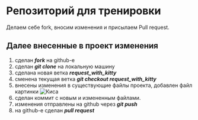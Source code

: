 # Репозиторий для тренировки

Делаем себе fork, вносим изменения и присылаем Pull request.

## Далее внесенные в проект изменения
1. сделан ***fork*** на github-е
2. сделан ***git clone*** на локальную машину
3. сделана новая ветка ***request_with_kitty***
4. сменена текущая ветка ***git checkout request_with_kitty***
5. внесены изменения в существующие файлы проекта, добавлен файл картинки
![Киса](IMG_2014.JPG)
6. сделан коммит с новым и измененным файлами.
7. изменения отправлены на github через ***git push***
8. на github-е сделан ***pull request***
